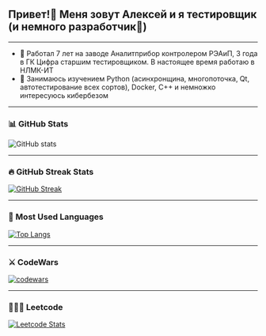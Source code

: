 ## Привет!👋 Меня зовут Алексей и я тестировщик (и немного разработчик🙂)
---

- 🔭 Работал 7 лет на заводе Аналитприбор контролером РЭАиП, 3 года в ГК Цифра старшим тестировщиком. В настоящее время работаю в НЛМК-ИТ
- 🌱 Занимаюсь изучением Python (асинхронщина, многопоточка, Qt, автотестирование всех сортов), Docker, С++ и немножко интересуюсь кибербезом

---

### 📊 GitHub Stats
![GitHub stats](https://github-readme-stats.vercel.app/api?username=enc1cxx&show_icons=true&theme=darcula&title_color=FF8C00&hide_border=true) 

---

### 🔥 GitHub Streak Stats
[![GitHub Streak](https://github-readme-streak-stats.herokuapp.com/?user=enc1cxx&theme=dark)](https://git.io/streak-stats)

---

### 🤖 Most Used Languages
[![Top Langs](https://github-readme-stats.vercel.app/api/top-langs/?username=enc1cxx&layout=donut)](https://github.com/anuraghazra/github-readme-stats)

---

### ⚔ CodeWars
[![codewars](https://www.codewars.com/users/enc1cxx/badges/large)](https://github.com/estraviz/codewars)

---

### 👨🏻‍💻 Leetcode
[![Leetcode Stats](https://leetcard.jacoblin.cool/enc1cxx)](https://leetcard.jacoblin.cool/JacobLinCool)
